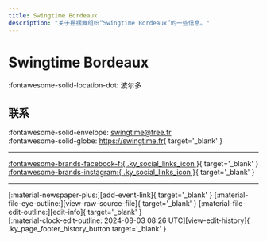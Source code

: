 ```yaml
---
title: Swingtime Bordeaux
description: "关于摇摆舞组织“Swingtime Bordeaux”的一些信息。"
---
```


# Swingtime Bordeaux

:fontawesome-solid-location-dot: 波尔多  


## 联系

:fontawesome-solid-envelope: <swingtime@free.fr>  
:fontawesome-solid-globe: <https://swingtime.fr>{ target='_blank' }  

---

 [:fontawesome-brands-facebook-f:{ .ky_social_links_icon }](https://www.facebook.com/swingtimebordeauxswingtime){ target='_blank' } [:fontawesome-brands-instagram:{ .ky_social_links_icon }](https://instagram.com/swingtime_bordeaux){ target='_blank' }

---

<div class="ky_page_footer" markdown>
<div class="ky_page_footer_trailing" markdown="span">
[:material-newspaper-plus:][add-event-link]{ target='_blank' }
[:material-file-eye-outline:][view-raw-source-file]{ target='_blank' }
[:material-file-edit-outline:][edit-info]{ target='_blank' }
</div>
<div class="ky_page_footer_leading" markdown="span">
[:material-clock-edit-outline: 2024-08-03 08:26 UTC][view-edit-history]{ .ky_page_footer_history_button target='_blank' }
</div>
</div>

[add-event-link]: https://github.com/swingdance/events/issues/new?assignees=&labels=add+event&projects=&template=02-add_entity.yml&title=%5Bfr%5D%20%3CName%3E&region=fr&province=Bordeaux&city=Bordeaux&org_id=swingtime-bordeaux "添加活动"
[view-raw-source-file]: https://github.com/swingdance/orgs/blob/main/fr/swingtime-bordeaux.json "查看原始源文件"
[edit-info]: https://github.com/swingdance/orgs/issues/new?assignees=&labels=update+org&projects=&template=03-update_entity.yml&title=%5Bfr%5D%20Swingtime%20Bordeaux&region=fr&id=swingtime-bordeaux&name=Swingtime%20Bordeaux "编辑信息"

[view-edit-history]: https://github.com/swingdance/orgs/commits/main/fr/swingtime-bordeaux.json "查看编辑历史"

